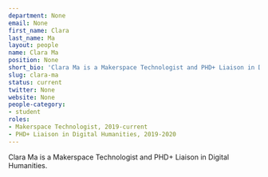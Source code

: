 ```yaml
---
department: None
email: None
first_name: Clara
last_name: Ma
layout: people
name: Clara Ma
position: None
short_bio: 'Clara Ma is a Makerspace Technologist and PHD+ Liaison in Digital Humanities.'
slug: clara-ma
status: current
twitter: None
website: None
people-category:
- student
roles:
- Makerspace Technologist, 2019-current
- PHD+ Liaison in Digital Humanities, 2019-2020
---
```

Clara Ma is a Makerspace Technologist and PHD+ Liaison in Digital Humanities.
